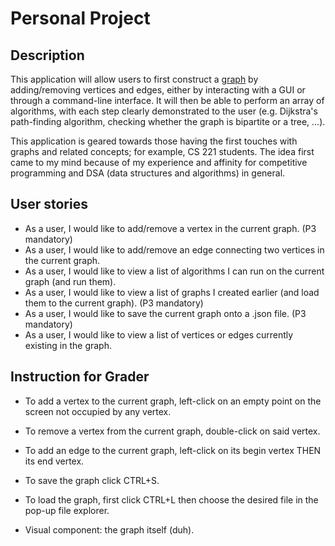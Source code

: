 # Personal Project 


## Description

This application will allow users to first construct a [graph](https://en.wikipedia.org/wiki/Graph_(discrete_mathematics)) by adding/removing vertices and edges, either by interacting with a GUI or through a command-line interface. It will then be able to perform an array of algorithms, with each step clearly demonstrated to the user (e.g. Dijkstra's path-finding algorithm, checking whether the graph is bipartite or a tree, ...).

This application is geared towards those having the first touches with graphs and related concepts; for example, CS 221 students. The idea first came to my mind because of my experience and affinity for competitive programming and DSA (data structures and algorithms) in general.

## User stories

- As a user, I would like to add/remove a vertex in the current graph.                                      (P3 mandatory)
- As a user, I would like to add/remove an edge connecting two vertices in the current graph.
- As a user, I would like to view a list of algorithms I can run on the current graph (and run them).
- As a user, I would like to view a list of graphs I created earlier (and load them to the current graph).  (P3 mandatory)
- As a user, I would like to save the current graph onto a .json file.                                      (P3 mandatory)
- As a user, I would like to view a list of vertices or edges currently existing in the graph.


## Instruction for Grader

- To add a vertex to the current graph, left-click on an empty point on the screen not occupied by any vertex.
- To remove a vertex from the current graph, double-click on said vertex.
- To add an edge to the current graph, left-click on its begin vertex THEN its end vertex.
- To save the graph click CTRL+S.
- To load the graph, first click CTRL+L then choose the desired file in the pop-up file explorer.

- Visual component: the graph itself (duh).